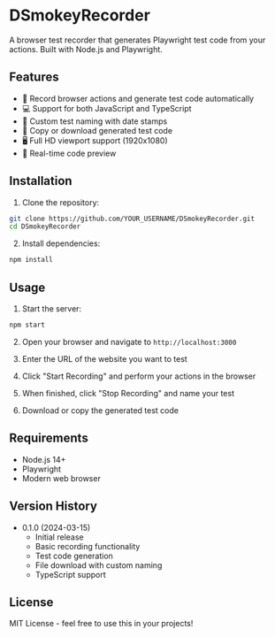 # DSmokeyRecorder

A browser test recorder that generates Playwright test code from your actions. Built with Node.js and Playwright.

## Features

- 🎥 Record browser actions and generate test code automatically
- 💻 Support for both JavaScript and TypeScript
- 🎯 Custom test naming with date stamps
- 📝 Copy or download generated test code
- 🖥️ Full HD viewport support (1920x1080)
- 🚀 Real-time code preview

## Installation

1. Clone the repository:
```bash
git clone https://github.com/YOUR_USERNAME/DSmokeyRecorder.git
cd DSmokeyRecorder
```

2. Install dependencies:
```bash
npm install
```

## Usage

1. Start the server:
```bash
npm start
```

2. Open your browser and navigate to `http://localhost:3000`

3. Enter the URL of the website you want to test

4. Click "Start Recording" and perform your actions in the browser

5. When finished, click "Stop Recording" and name your test

6. Download or copy the generated test code

## Requirements

- Node.js 14+
- Playwright
- Modern web browser

## Version History

- 0.1.0 (2024-03-15)
  - Initial release
  - Basic recording functionality
  - Test code generation
  - File download with custom naming
  - TypeScript support

## License

MIT License - feel free to use this in your projects! 